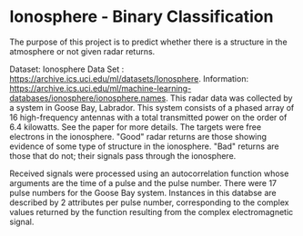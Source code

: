 # Ionosphere - Binary Classification


The purpose of this project is to predict whether there is a structure in the atmosphere or not given radar returns.

Dataset: Ionosphere Data Set : https://archive.ics.uci.edu/ml/datasets/Ionosphere.
Information: https://archive.ics.uci.edu/ml/machine-learning-databases/ionosphere/ionosphere.names.
This radar data was collected by a system in Goose Bay, Labrador.  This
system consists of a phased array of 16 high-frequency antennas with a
total transmitted power on the order of 6.4 kilowatts.  See the paper
for more details.  The targets were free electrons in the ionosphere.
"Good" radar returns are those showing evidence of some type of structure 
in the ionosphere.  "Bad" returns are those that do not; their signals pass
through the ionosphere.  

Received signals were processed using an autocorrelation function whose
arguments are the time of a pulse and the pulse number.  There were 17
pulse numbers for the Goose Bay system.  Instances in this databse are
described by 2 attributes per pulse number, corresponding to the complex
values returned by the function resulting from the complex electromagnetic
signal.
